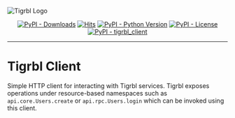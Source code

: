 ![Tigrbl Logo](../../../assets/tigrbl_full_logo)

<p align="center">
    <a href="https://pypi.org/project/tigrbl_client/">
        <img src="https://img.shields.io/pypi/dm/tigrbl_client" alt="PyPI - Downloads"/></a>
    <a href="https://hits.sh/github.com/swarmauri/swarmauri-sdk/tree/master/pkgs/standards/tigrbl_client/">
        <img alt="Hits" src="https://hits.sh/github.com/swarmauri/swarmauri-sdk/tree/master/pkgs/standards/tigrbl_client.svg"/></a>
    <a href="https://pypi.org/project/tigrbl_client/">
        <img src="https://img.shields.io/pypi/pyversions/tigrbl_client" alt="PyPI - Python Version"/></a>
    <a href="https://pypi.org/project/tigrbl_client/">
        <img src="https://img.shields.io/pypi/l/tigrbl_client" alt="PyPI - License"/></a>
    <a href="https://pypi.org/project/tigrbl_client/">
        <img src="https://img.shields.io/pypi/v/tigrbl_client?label=tigrbl_client&color=green" alt="PyPI - tigrbl_client"/></a>
</p>

---

# Tigrbl Client
Simple HTTP client for interacting with Tigrbl services. Tigrbl exposes
operations under resource-based namespaces such as ``api.core.Users.create``
or ``api.rpc.Users.login`` which can be invoked using this client.
